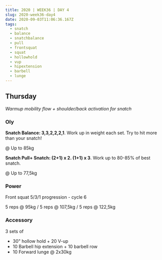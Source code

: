 ```yaml
---
title: 2020 | WEEK36 | DAY 4
slug: 2020-week36-day4
date: 2020-09-03T11:06:36.167Z
tags:
  - snatch
  - balance
  - snatchbalance
  - pull
  - frontsquat
  - squat
  - hollowhold
  - vup
  - hipextension
  - barbell
  - lunge
---
```

## Thursday

*Warmup mobility flow + shoulder/back activation for snatch*

### Oly

**Snatch Balance: 3,3,2,2,2,1**. Work up in weight each set. Try to hit more than your snatch!

@ Up to 85kg

**Snatch Pull+ Snatch: (2+1) x 2. (1+1) x 3**. Work up to 80-85% of best snatch.

@ Up to 77,5kg

### Power

Front squat 5/3/1 progression - cycle 6

5 reps @ 95kg / 5 reps @ 107,5kg / 5 reps @ 122,5kg

### Accessory

3 sets of

* 30" hollow hold + 20 V-up
* 10 Barbell hip extension + 10 barbell row
* 10 Forward lunge @ 2x30kg